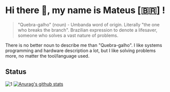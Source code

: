# Hi there 👋, my name is Mateus [:brazil:] !

> "Quebra-galho" (noun) - Umbanda word of origin. Literally "the one who breaks the branch". Brazilian expression to denote a lifesaver, someone who solves a vast nature of problems.


There is no better noun to describe me than "Quebra-galho". I like systems programming and hardware description a lot, but I like solving problems more, no matter the tool/language used.

## Status

![1](https://github-readme-stats.vercel.app/api/top-langs/?username=mateuspinto&theme=dracula)
  [![Anurag's github stats](https://github-readme-stats.vercel.app/api?username=mateuspinto&show_icons=true&theme=dracula)](https://github.com/anuraghazra/github-readme-stats)
